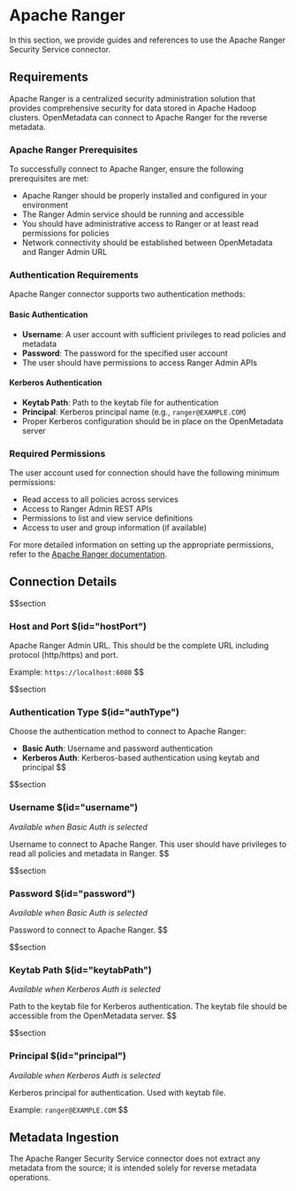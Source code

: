 # Apache Ranger

In this section, we provide guides and references to use the Apache Ranger Security Service connector.

## Requirements

Apache Ranger is a centralized security administration solution that provides comprehensive security for data stored in Apache Hadoop clusters. OpenMetadata can connect to Apache Ranger for the reverse metadata.

### Apache Ranger Prerequisites

To successfully connect to Apache Ranger, ensure the following prerequisites are met:

- Apache Ranger should be properly installed and configured in your environment
- The Ranger Admin service should be running and accessible
- You should have administrative access to Ranger or at least read permissions for policies
- Network connectivity should be established between OpenMetadata and Ranger Admin URL

### Authentication Requirements

Apache Ranger connector supports two authentication methods:

#### Basic Authentication
- **Username**: A user account with sufficient privileges to read policies and metadata
- **Password**: The password for the specified user account
- The user should have permissions to access Ranger Admin APIs

#### Kerberos Authentication  
- **Keytab Path**: Path to the keytab file for authentication
- **Principal**: Kerberos principal name (e.g., `ranger@EXAMPLE.COM`)
- Proper Kerberos configuration should be in place on the OpenMetadata server

### Required Permissions

The user account used for connection should have the following minimum permissions:

- Read access to all policies across services
- Access to Ranger Admin REST APIs
- Permissions to list and view service definitions
- Access to user and group information (if available)

For more detailed information on setting up the appropriate permissions, refer to the [Apache Ranger documentation](https://ranger.apache.org/).

## Connection Details

$$section
### Host and Port $(id="hostPort")

Apache Ranger Admin URL. This should be the complete URL including protocol (http/https) and port.

Example: `https://localhost:6080`
$$

$$section
### Authentication Type $(id="authType")

Choose the authentication method to connect to Apache Ranger:

- **Basic Auth**: Username and password authentication
- **Kerberos Auth**: Kerberos-based authentication using keytab and principal
$$

$$section
### Username $(id="username")
*Available when Basic Auth is selected*

Username to connect to Apache Ranger. This user should have privileges to read all policies and metadata in Ranger.
$$

$$section
### Password $(id="password")
*Available when Basic Auth is selected*

Password to connect to Apache Ranger.
$$

$$section
### Keytab Path $(id="keytabPath")
*Available when Kerberos Auth is selected*

Path to the keytab file for Kerberos authentication. The keytab file should be accessible from the OpenMetadata server.
$$

$$section
### Principal $(id="principal")
*Available when Kerberos Auth is selected*

Kerberos principal for authentication. Used with keytab file.

Example: `ranger@EXAMPLE.COM`
$$

## Metadata Ingestion

The Apache Ranger Security Service connector does not extract any metadata from the source; it is intended solely for reverse metadata operations.
